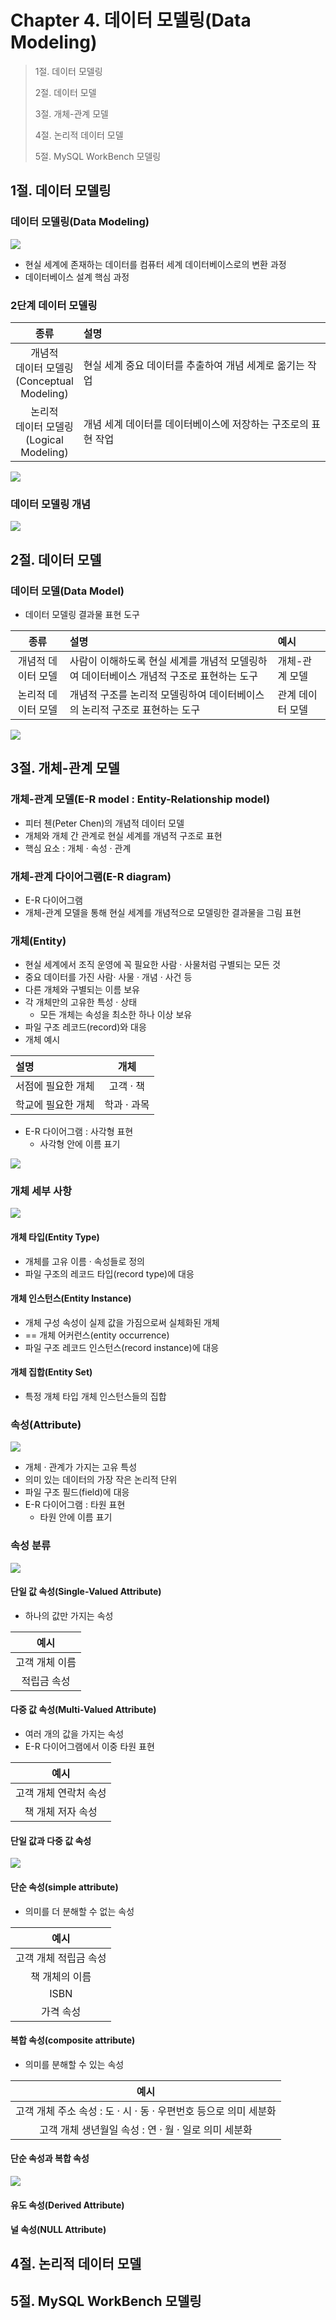 # Chapter 4. 데이터 모델링(Data Modeling)

> 1절. 데이터 모델링
>
> 2절. 데이터 모델
>
> 3절. 개체-관계 모델
>
> 4절. 논리적 데이터 모델
>
> 5절. MySQL WorkBench 모델링

## 1절. 데이터 모델링

### 데이터 모델링(Data Modeling)

<img src="https://github.com/BangYunseo/TIL/blob/main/ComputerScience/DataBase/Image/ch04/ch04-01-DataModeling.PNG" height="auto" />

- 현실 세계에 존재하는 데이터를 컴퓨터 세계 데이터베이스로의 변환 과정
- 데이터베이스 설계 핵심 과정

### 2단계 데이터 모델링

|                        종류                         | 설명                                                          |
| :-------------------------------------------------: | :------------------------------------------------------------ |
| 개념적<br>데이터 모델링<br>(Conceptual<br>Modeling) | 현실 세계 중요 데이터를 추출하여 개념 세계로 옮기는 작업      |
|  논리적<br>데이터 모델링<br>(Logical<br>Modeling)   | 개념 세계 데이터를 데이터베이스에 저장하는 구조로의 표현 작업 |

<img src="https://github.com/BangYunseo/TIL/blob/main/ComputerScience/DataBase/Image/ch04/ch04-02-2DataModeling.PNG" height="auto" />

### 데이터 모델링 개념

<img src="https://github.com/BangYunseo/TIL/blob/main/ComputerScience/DataBase/Image/ch04/ch04-03-DM.PNG" height="auto" />

## 2절. 데이터 모델

### 데이터 모델(Data Model)

- 데이터 모델링 결과물 표현 도구

|        종류        | 설명                                                                                     | 예시             |
| :----------------: | :--------------------------------------------------------------------------------------- | :--------------- |
| 개념적 데이터 모델 | 사람이 이해하도록 현실 세계를 개념적 모델링하여 데이터베이스 개념적 구조로 표현하는 도구 | 개체-관계 모델   |
| 논리적 데이터 모델 | 개념적 구조를 논리적 모델링하여 데이터베이스의 논리적 구조로 표현하는 도구               | 관계 데이터 모델 |

<img src="https://github.com/BangYunseo/TIL/blob/main/ComputerScience/DataBase/Image/ch04/ch04-04-DMconsist.PNG" height="auto" />

## 3절. 개체-관계 모델

### 개체-관계 모델(E-R model : Entity-Relationship model)

- 피터 첸(Peter Chen)의 개념적 데이터 모델
- 개체와 개체 간 관계로 현실 세계를 개념적 구조로 표현
- 핵심 요소 : 개체 · 속성 · 관계

### 개체-관계 다이어그램(E-R diagram)

- E-R 다이어그램
- 개체-관계 모델을 통해 현실 세계를 개념적으로 모델링한 결과물을 그림 표현

### 개체(Entity)

- 현실 세계에서 조직 운영에 꼭 필요한 사람 · 사물처럼 구별되는 모든 것
- 중요 데이터를 가진 사람· 사물 · 개념 · 사건 등
- 다른 개체와 구별되는 이름 보유
- 각 개체만의 고유한 특성 · 상태
  - 모든 개체는 속성을 최소한 하나 이상 보유
- 파일 구조 레코드(record)와 대응
- 개체 예시

| 설명               |    개체     |
| :----------------- | :---------: |
| 서점에 필요한 개체 |  고객 · 책  |
| 학교에 필요한 개체 | 학과 · 과목 |

- E-R 다이어그램 : 사각형 표현
  - 사각형 안에 이름 표기

<img src="https://github.com/BangYunseo/TIL/blob/main/ComputerScience/DataBase/Image/ch04/ch04-05-Entity.PNG" height="auto" />

### 개체 세부 사항

<img src="https://github.com/BangYunseo/TIL/blob/main/ComputerScience/DataBase/Image/ch04/ch04-07-DetailOfEntity.PNG" height="auto" />

#### 개체 타입(Entity Type)

- 개체를 고유 이름 · 속성들로 정의
- 파일 구조의 레코드 타입(record type)에 대응

#### 개체 인스턴스(Entity Instance)

- 개체 구성 속성이 실제 값을 가짐으로써 실체화된 개체
- == 개체 어커런스(entity occurrence)
- 파일 구조 레코드 인스턴스(record instance)에 대응

#### 개체 집합(Entity Set)

- 특정 개체 타입 개체 인스턴스들의 집합

### 속성(Attribute)

<img src="https://github.com/BangYunseo/TIL/blob/main/ComputerScience/DataBase/Image/ch04/ch04-06-Attribute.PNG" height="auto" />

- 개체 · 관계가 가지는 고유 특성
- 의미 있는 데이터의 가장 작은 논리적 단위
- 파일 구조 필드(field)에 대응
- E-R 다이어그램 : 타원 표현
  - 타원 안에 이름 표기

### 속성 분류

<img src="https://github.com/BangYunseo/TIL/blob/main/ComputerScience/DataBase/Image/ch04/ch04-08-AttributeType.PNG" height="auto" />

#### 단일 값 속성(Single-Valued Attribute)

- 하나의 값만 가지는 속성

|      예시      |
| :------------: |
| 고객 개체 이름 |
|  적립금 속성   |

#### 다중 값 속성(Multi-Valued Attribute)

- 여러 개의 값을 가지는 속성
- E-R 다이어그램에서 이중 타원 표현

|         예시          |
| :-------------------: |
| 고객 개체 연락처 속성 |
|   책 개체 저자 속성   |

#### 단일 값과 다중 값 속성

<img src="https://github.com/BangYunseo/TIL/blob/main/ComputerScience/DataBase/Image/ch04/ch04-09-SVMV.PNG" height="auto" />

#### 단순 속성(simple attribute)

- 의미를 더 분해할 수 없는 속성

|         예시          |
| :-------------------: |
| 고객 개체 적립금 속성 |
|    책 개체의 이름     |
|         ISBN          |
|       가격 속성       |

#### 복합 속성(composite attribute)

- 의미를 분해할 수 있는 속성

|                               예시                               |
| :--------------------------------------------------------------: |
| 고객 개체 주소 속성 : 도 · 시 · 동 · 우편번호 등으로 의미 세분화 |
|       고객 개체 생년월일 속성 : 연 · 월 · 일로 의미 세분화       |

#### 단순 속성과 복합 속성

<img src="https://github.com/BangYunseo/TIL/blob/main/ComputerScience/DataBase/Image/ch04/ch04-10-SACA.PNG" height="auto" />

#### 유도 속성(Derived Attribute)

#### 널 속성(NULL Attribute)

## 4절. 논리적 데이터 모델

## 5절. MySQL WorkBench 모델링
